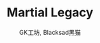 --- 
slug: "martial-legacy"
title: "Martial Legacy"
publishdate: "2018-12-11"
src: "https://365manga.net/manga/martial-legacy"
author: "GK工坊, Blacksad黑猫"
image: "https://data.365manga.net/images/thumbnails/32806-martial-legacy.jpg"
tags: ["Action","Fantasy","Horror","Martial arts","Seinen","Supernatural"]
chapters: ["Chapter 89: Eroding Reasoning ","Chapter 88: Bull Demon ","Chapter 87: Ah"," This World ","Chapter 86: Shi Shan Vs ","Chapter 85: Bones ","Chapter 84: Monsters ","Chapter 83: Blaze ","Chapter 82: Seven Stars Of Life ","Chapter 81: Device ","Chapter 80: Position ","Chapter 79: Fire ","Chapter 78: Strong ","Chapter 77: Gate Sealing Formation ","Chapter 76: Crisis ","Chapter 75: Transfer ","Chapter 74: Each Party’s Movement ","Chapter 73: The Worst Development ","Chapter 72: Made Up Their Mind ","Chapter 71: Proof Of Overlord ","Chapter 70: Interlude ","Chapter 69: Don’t Say We Didn’t Warn You ","Chapter 68: Heaven Earth Qi Technique ","Chapter 67: After The Disaster ","Chapter 66: Another Wave Has Arrived ","Chapter 65: First Wave Yet Subsided ","Chapter 64: Underworld ","Chapter 63: Monster ","Chapter 62: The Final Struggle ","Chapter 61: Price ","Chapter 60: Despair ","Chapter 59: Risking Your Life ","Chapter 58: Suppress ","Chapter 57: Reverse ","Chapter 56: Gang Up ","Chapter 55: Li Cunxiao ","Chapter 54: Fetal Movement ","Chapter 53: Pass On ","Chapter 52: Method ","Chapter 51: The Battle Begins ","Chapter 50: Entering The Tomb ","Chapter 49: Special Powers "," Chapter 48: Wish ","Chapter 47: Corpses Hanging Upside Down ","Chapter 46 ","Chapter 45: Countdown 2 ","Chapter 44: Countdown 3 ","Chapter 43: Countdown 4 ","Chapter 42: Countdown 5 ","Chapter 41: A Storm Is Brewing ","Chapter 40: Enlightenment ","Chapter 39: View Within ","Chapter 38: The General’s Tomb 7 ","Chapter 37: The General’s Tomb 6 ","Chapter 36: The General’s Tomb 5 ","Chapter 35: The General’s Tomb 4 ","Chapter 34: The General’s Tomb 3 ","Chapter 33: The General’s Tomb 2 ","Chapter 32: The General’s Tomb 1 ","Chapter 31: Market ","Chapter 30: That's It For Now ","Chapter 29: Divine Tree ","Chapter 28: Mountain God ","Chapter 27: Feng Du ","Chapter 26: Statue ","Chapter 25: Interrogation ","Chapter 24: Red Moon ","Chapter 23: Dong'e ","Chapter 22: Qing Luo Si ","Chapter 21: Talent ","Chapter 20: The Truth ","Chapter 19: Ambush ","Chapter 18: Witnessing Kung Fu ","Chapter 17: Guarding The Night ","Chapter 16: Paying A Visit ","Chapter 15: Visualization ","Chapter 14: Request ","Chapter 13: Token Of Appreciation ","Chapter 12: Cultivation ","Chapter 11: Order Of Martial Legacy ","Chapter 10: Liaocheng ","Chapter 9: Determination ","Chapter 8: Traveling Together ","Chapter 7: Martial Artist ","Chapter 6: Reverse ","Chapter 5: Swelling Demon ","Chapter 4: Giant ","Chapter 3: Scream ","Chapter 2: Explain ","Chapter 1: Human Sacrifice"]
chapterlinks: ["https://365manga.net/martial-legacy/chapter-89.html","https://365manga.net/martial-legacy/chapter-88.html","https://365manga.net/martial-legacy/chapter-87.html","https://365manga.net/martial-legacy/chapter-86.html","https://365manga.net/martial-legacy/chapter-85.html","https://365manga.net/martial-legacy/chapter-84.html","https://365manga.net/martial-legacy/chapter-83.html","https://365manga.net/martial-legacy/chapter-82.html","https://365manga.net/martial-legacy/chapter-81.html","https://365manga.net/martial-legacy/chapter-80.html","https://365manga.net/martial-legacy/chapter-79.html","https://365manga.net/martial-legacy/chapter-78.html","https://365manga.net/martial-legacy/chapter-77.html","https://365manga.net/martial-legacy/chapter-76.html","https://365manga.net/martial-legacy/chapter-75.html","https://365manga.net/martial-legacy/chapter-74.html","https://365manga.net/martial-legacy/chapter-73.html","https://365manga.net/martial-legacy/chapter-72.html","https://365manga.net/martial-legacy/chapter-71.html","https://365manga.net/martial-legacy/chapter-70.html","https://365manga.net/martial-legacy/chapter-69.html","https://365manga.net/martial-legacy/chapter-68.html","https://365manga.net/martial-legacy/chapter-67.html","https://365manga.net/martial-legacy/chapter-66.html","https://365manga.net/martial-legacy/chapter-65.html","https://365manga.net/martial-legacy/chapter-64.html","https://365manga.net/martial-legacy/chapter-63.html","https://365manga.net/martial-legacy/chapter-62.html","https://365manga.net/martial-legacy/chapter-61.html","https://365manga.net/martial-legacy/chapter-60.html","https://365manga.net/martial-legacy/chapter-59.html","https://365manga.net/martial-legacy/chapter-58.html","https://365manga.net/martial-legacy/chapter-57.html","https://365manga.net/martial-legacy/chapter-56.html","https://365manga.net/martial-legacy/chapter-55.html","https://365manga.net/martial-legacy/chapter-54.html","https://365manga.net/martial-legacy/chapter-53.html","https://365manga.net/martial-legacy/chapter-52.html","https://365manga.net/martial-legacy/chapter-51.html","https://365manga.net/martial-legacy/chapter-50.html","https://365manga.net/martial-legacy/chapter-49.html","https://365manga.net/martial-legacy/chapter-48.html","https://365manga.net/martial-legacy/chapter-47.html","https://365manga.net/martial-legacy/chapter-46.html","https://365manga.net/martial-legacy/chapter-45.html","https://365manga.net/martial-legacy/chapter-44.html","https://365manga.net/martial-legacy/chapter-43.html","https://365manga.net/martial-legacy/chapter-42.html","https://365manga.net/martial-legacy/chapter-41.html","https://365manga.net/martial-legacy/chapter-40.html","https://365manga.net/martial-legacy/chapter-39.html","https://365manga.net/martial-legacy/chapter-38.html","https://365manga.net/martial-legacy/chapter-37.html","https://365manga.net/martial-legacy/chapter-36.html","https://365manga.net/martial-legacy/chapter-35.html","https://365manga.net/martial-legacy/chapter-34.html","https://365manga.net/martial-legacy/chapter-33.html","https://365manga.net/martial-legacy/chapter-32.html","https://365manga.net/martial-legacy/chapter-31.html","https://365manga.net/martial-legacy/chapter-30.html","https://365manga.net/martial-legacy/chapter-29.html","https://365manga.net/martial-legacy/chapter-28.html","https://365manga.net/martial-legacy/chapter-27.html","https://365manga.net/martial-legacy/chapter-26.html","https://365manga.net/martial-legacy/chapter-25.html","https://365manga.net/martial-legacy/chapter-24.html","https://365manga.net/martial-legacy/chapter-23.html","https://365manga.net/martial-legacy/chapter-22.html","https://365manga.net/martial-legacy/chapter-21.html","https://365manga.net/martial-legacy/chapter-20.html","https://365manga.net/martial-legacy/chapter-19.html","https://365manga.net/martial-legacy/chapter-18.html","https://365manga.net/martial-legacy/chapter-17.html","https://365manga.net/martial-legacy/chapter-16.html","https://365manga.net/martial-legacy/chapter-15.html","https://365manga.net/martial-legacy/chapter-14.html","https://365manga.net/martial-legacy/chapter-13.html","https://365manga.net/martial-legacy/chapter-12.html","https://365manga.net/martial-legacy/chapter-11.html","https://365manga.net/martial-legacy/chapter-10.html","https://365manga.net/martial-legacy/chapter-9.html","https://365manga.net/martial-legacy/chapter-8.html","https://365manga.net/martial-legacy/chapter-7.html","https://365manga.net/martial-legacy/chapter-6.html","https://365manga.net/martial-legacy/chapter-5.html","https://365manga.net/martial-legacy/chapter-4.html","https://365manga.net/martial-legacy/chapter-3.html","https://365manga.net/martial-legacy/chapter-2.html","https://365manga.net/martial-legacy/chapter-1.html"]
description: "A boy named Shi Shan along with his little sister were offered as sacrifice to a demon that has been haunting their village. They were rescued by a martial artist who exorcise demons. He took the siblings in as his disciples and taught them the art of cultivation and about the demons that dwell in this world."
---